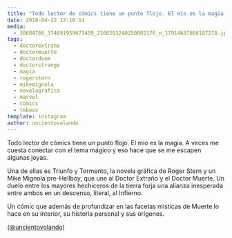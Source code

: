 ```yaml
---
title: "Todo lector de cómics tiene un punto flojo. El mío es la magia. A veces me cuesta conectar con el tema mágico y eso hace que se me escapen algunas joyas"
date: 2018-04-22 12:10:14
media: 
  - 30604766_374891959673459_2168203240250802176_n_17914637866187278.jpg
tags: 
  - doctorextrano
  - doctormuerte
  - doctordoom
  - doctorstrange
  - magia
  - rogerstern
  - mikemignola
  - novelagrafica
  - marvel
  - comics
  - tebeos
template: instagram
author: uncientovolando
---
```


Todo lector de cómics tiene un punto flojo. El mío es la magia. A veces me cuesta conectar con el tema mágico y eso hace que se me escapen algunas joyas.


Una de ellas es Triunfo y Tormento, la novela gráfica de Roger Stern y un Mike Mignola pre-Hellboy, que une al Doctor Extraño y el Doctor Muerte. Un duelo entre los mayores hechiceros de la tierra forja una alianza inesperada entre ambos en un descenso, literal, al Infierno.


Un cómic que además de profundizar en las facetas místicas de Muerte lo hace en su  interior, su historia personal y sus orígenes.


([@uncientovolando](https://instagram.com/uncientovolando))
